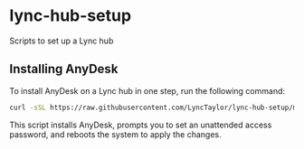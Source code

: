 # lync-hub-setup
Scripts to set up a Lync hub

## Installing AnyDesk

To install AnyDesk on a Lync hub in one step, run the following command:

```bash
curl -sSL https://raw.githubusercontent.com/LyncTaylor/lync-hub-setup/main/install_anydesk.sh | sudo bash -i
```

This script installs AnyDesk, prompts you to set an unattended access password,
and reboots the system to apply the changes.
